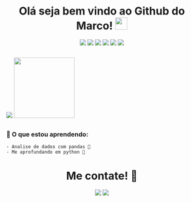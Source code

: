 <h1 align='center'> Olá seja bem vindo ao Github do Marco!  <img src="https://raw.githubusercontent.com/iampavangandhi/iampavangandhi/master/gifs/Hi.gif" height="32px"></h1>

<div align='center'>
    <img src="https://img.icons8.com/color/48/000000/python--v1.png"/>
    <img src="https://img.icons8.com/color/48/000000/html-5--v1.png"/>
    <img src="https://img.icons8.com/color/48/000000/css3.png"/>
    <img src="https://img.icons8.com/color/48/000000/javascript--v1.png"/>
    <img src="https://img.icons8.com/color/48/000000/pandas.png"/>
    <img src="https://img.icons8.com/color/48/000000/unity.png"/>
</div>
 
##

<div>
  <img heigt="160em"src="https://github-readme-stats.vercel.app/api?username=Moviopudim&show_icons=true&theme=dark">
  <img height="160em" src="https://github-readme-stats.vercel.app/api/top-langs/?username=Moviopudim&layout=compact&theme=dark"/>
</div>

##

### 📖 O que estou aprendendo:

    - Analise de dados com pandas 🐼
    - Me aprofundando em python 🐍
    
##

<h1 align='center'> Me contate! 📩</h1>

<div align='center'>
    <a href='https://www.instagram.com/alves.movio/'><img src="https://img.icons8.com/color/48/000000/instagram.png"/></a>
    <a href='mailto:maamovio@gmail.com'><img src="https://img.icons8.com/color/48/000000/gmail--v1.png"/></a>
</div>
